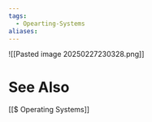```yaml
---
tags:
  - Opearting-Systems
aliases:
---
```

![[Pasted image 20250227230328.png]]

# See Also
[[$ Operating Systems]]